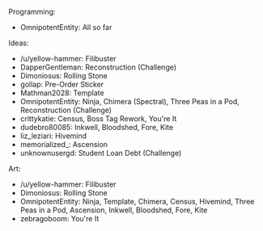Programming:
 - OmnipotentEntity: All so far

Ideas:
 - /u/yellow-hammer: Filibuster
 - DapperGentleman: Reconstruction (Challenge)
 - Dimoniosus: Rolling Stone
 - gollap: Pre-Order Sticker
 - Mathman2028: Template
 - OmnipotentEntity: Ninja, Chimera (Spectral), Three Peas in a Pod,
   Reconstruction (Challenge)
 - crittykatie: Census, Boss Tag Rework, You're It
 - dudebro80085: Inkwell, Bloodshed, Fore, Kite
 - liz\_leziari: Hivemind
 - memorialized_: Ascension
 - unknownusergd: Student Loan Debt (Challenge)

Art:
 - /u/yellow-hammer: Filibuster
 - Dimoniosus: Rolling Stone
 - OmnipotentEntity: Ninja, Template, Chimera, Census, Hivemind, Three Peas in a
   Pod, Ascension, Inkwell, Bloodshed, Fore, Kite
 - zebragoboom: You're It
